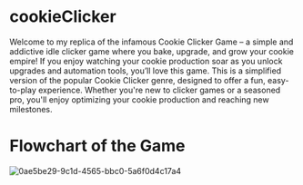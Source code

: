 # cookieClicker

Welcome to my replica of the infamous Cookie Clicker Game – a simple and addictive idle clicker game where you bake, upgrade, and grow your cookie empire! If you enjoy watching your cookie production soar as you unlock upgrades and automation tools, you’ll love this game. This is a simplified version of the popular Cookie Clicker genre, designed to offer a fun, easy-to-play experience. Whether you're new to clicker games or a seasoned pro, you'll enjoy optimizing your cookie production and reaching new milestones.

# Flowchart of the Game
![0ae5be29-9c1d-4565-bbc0-5a6f0d4c17a4](https://github.com/user-attachments/assets/6df4ebb9-d351-4744-a0db-c04f6e0995a1)
